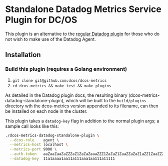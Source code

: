 # Standalone Datadog Metrics Service Plugin for DC/OS

This plugin is an alternative to the [regular Datadog plugin](https://github.com/dcos/dcos-metrics/tree/master/plugins/datadog)
for those who do not wish to make use of the Datadog Agent.

## Installation

### Build this plugin (requires a Golang environment)
1. `git clone git@github.com:dcos/dcos-metrics`
1. `cd dcos-metrics && make test && make plugins`

As detailed in the Datadog plugin docs, the resulting binary (dcos-metrics-datadog-standalone-plugin), which will be
built to the `build/plugins` directory wth the dcos-metrics version appended to its filename, can then be installed on
each node in the cluster.

This plugin takes a `datadog-key` flag in addition to the normal plugin args; a sample call looks like this:

```bash
./dcos-metrics-datadog-standalone-plugin \
  --dcos-role    agent \
  --metrics-host localhost \
  --metrics-port 9000 \
  --auth-token   aaZaaZaaZaZZZaZ1ZaZaZaaaZZZ1ZaZaZ1ZaaZZaZaZ1aZZ1ZaaZZZZ1... \
  --datadog-key  11a1aaaa1aa11a111aaa1aa111a11111
```